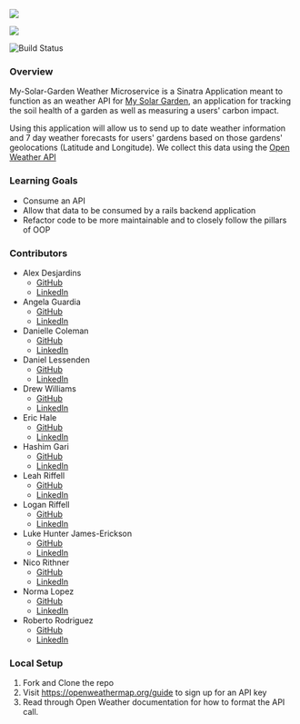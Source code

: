 ![](https://img.shields.io/badge/Rails-5.2.4.3-informational?style=flat&logo=<LOGO_NAME>&logoColor=white&color=2bbc8a)    

![](https://img.shields.io/badge/Ruby-2.5.3-informational?style=flat&logo=<LOGO_NAME>&logoColor=white&color=2bbc8a)

![Build Status](https://travis-ci.com/My-Solar-Garden/weather_microservice.svg?branch=main)


### Overview

My-Solar-Garden Weather Microservice is a Sinatra Application meant to function as an weather API for [My Solar Garden](https://solar-garden-fe.herokuapp.com/),  an application for tracking the soil health of a garden as well as measuring a users' carbon impact.

Using this application will allow us to send up to date weather information and 7 day weather forecasts for users' gardens based on those gardens' geolocations (Latitude and Longitude). We collect this data using the [Open Weather API](https://openweathermap.org/)


### Learning Goals

* Consume an API 
* Allow that data to be consumed by a rails backend application
* Refactor code to be more maintainable and to closely follow the pillars of OOP


### Contributors

  * Alex Desjardins
    * [GitHub](https://github.com/moosehandlr)
    * [LinkedIn](https://www.linkedin.com/in/alex-desjardins-59297b8b/)
  * Angela Guardia
    * [GitHub](https://github.com/AngelaGuardia)
    * [LinkedIn](https://www.linkedin.com/in/angela-guardia/)
  * Danielle Coleman
    * [GitHub](https://github.com/dcoleman21)
    * [LinkedIn](https://www.linkedin.com/in/danielle-coleman-86ab3b13/)
  * Daniel Lessenden
    * [GitHub](https://github.com/D-Lessenden)
    * [LinkedIn](https://www.linkedin.com/in/lessenden/)
  * Drew Williams
    * [GitHub](https://github.com/drewwilliams5280)
    * [LinkedIn](https://www.linkedin.com/in/drewwilliams5280/)
  * Eric Hale
    * [GitHub](https://github.com/EHale64)
    * [LinkedIn](https://www.linkedin.com/in/eric-hale-656843155/)
  * Hashim Gari
    * [GitHub](https://github.com/hashmaster3k)
    * [LinkedIn](https://www.linkedin.com/in/hashim-gari/)
  * Leah Riffell
    * [GitHub](https://github.com/leahriffell)
    * [LinkedIn](https://www.linkedin.com/in/leah-riffell/)
  * Logan Riffell
    * [GitHub](https://github.com/lkriffell)
    * [LinkedIn](https://www.linkedin.com/in/logan-riffell/)
  * Luke Hunter James-Erickson
    * [GitHub](https://github.com/LHJE)
    * [LinkedIn](https://www.linkedin.com/in/luke-hunter-james-erickson-b65682143/)
  * Nico Rithner 
    * [GitHub](https://github.com/nicorithner)
    * [LinkedIn](https://www.linkedin.com/in/nicorithner/)
  * Norma Lopez 
    * [GitHub](https://github.com/IamNorma)
    * [LinkedIn](https://www.linkedin.com/in/norma-lopez/)
  * Roberto Rodriguez 
    * [GitHub](https://github.com/robertorodriguez12)
    * [LinkedIn](https://www.linkedin.com/in/roberto-j-rodriguez12/)

### Local Setup

1. Fork and Clone the repo
2. Visit https://openweathermap.org/guide to sign up for an API key
3. Read through Open Weather documentation for how to format the API call. 
